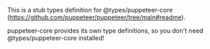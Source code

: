 This is a stub types definition for @types/puppeteer-core (https://github.com/puppeteer/puppeteer/tree/main#readme).

puppeteer-core provides its own type definitions, so you don't need @types/puppeteer-core installed!